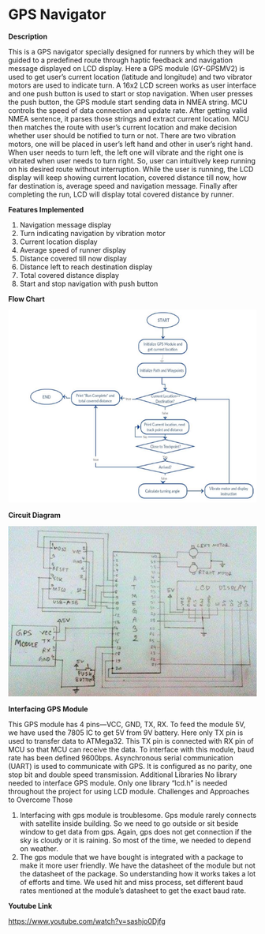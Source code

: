 # GPS Navigator

**Description**

This is a GPS navigator specially designed for runners by which they will be guided
to a predefined route through haptic feedback and navigation message displayed
on LCD display.
Here a GPS module (GY-GPSMV2) is used to get user’s current location (latitude
and longitude) and two vibrator motors are used to indicate turn. A 16x2 LCD
screen works as user interface and one push button is used to start or stop
navigation.
When user presses the push button, the GPS module start sending data in NMEA
string. MCU controls the speed of data connection and update rate. After getting
valid NMEA sentence, it parses those strings and extract current location. MCU
then matches the route with user’s current location and make decision whether user
should be notified to turn or not. There are two vibration motors, one will be
placed in user’s left hand and other in user’s right hand. When user needs to turn
left, the left one will vibrate and the right one is vibrated when user needs to turn
right. So, user can intuitively keep running on his desired route without
interruption. While the user is running, the LCD display will keep showing current
location, covered distance till now, how far destination is, average speed and
navigation message. Finally after completing the run, LCD will display total
covered distance by runner.


**Features Implemented**
1. Navigation message display
2. Turn indicating navigation by vibration motor
3. Current location display
4. Average speed of runner display
5. Distance covered till now display
6. Distance left to reach destination display
7. Total covered distance display
8. Start and stop navigation with push button

**Flow Chart**

![](1.png) 

**Circuit Diagram**

![](2.png) 


**Interfacing GPS Module**

This GPS module has 4 pins—VCC, GND, TX, RX. To feed the module 5V, we
have used the 7805 IC to get 5V from 9V battery. Here only TX pin is used to
transfer data to ATMega32. This TX pin is connected with RX pin of MCU so that
MCU can receive the data.
To interface with this module, baud rate has been defined 9600bps. Asynchronous
serial communication (UART) is used to communicate with GPS. It is configured
as no parity, one stop bit and double speed transmission.
Additional Libraries
No library needed to interface GPS module. Only one library “lcd.h” is needed
throughout the project for using LCD module.
Challenges and Approaches to Overcome Those
1. Interfacing with gps module is troublesome. Gps module rarely connects
with satellite inside building. So we need to go outside or sit beside window
to get data from gps. Again, gps does not get connection if the sky is cloudy
or it is raining. So most of the time, we needed to depend on weather.
2. The gps module that we have bought is integrated with a package to make it
more user friendly. We have the datasheet of the module but not the
datasheet of the package. So understanding how it works takes a lot of
efforts and time. We used hit and miss process, set different baud rates
mentioned at the module’s datasheet to get the exact baud rate.


**Youtube Link**

https://www.youtube.com/watch?v=sashjo0Djfg
